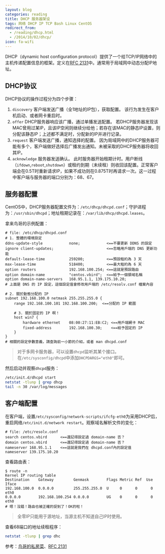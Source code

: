 ```yaml
---
layout: blog
categories: reading
title: DHCP 服务器架设
tags: 网络 DHCP IP TCP Bash Linux CentOS
redirect_from:
  - /reading/dhcp.html
  - /2014/10/02/dhcp/
icon: fa-wifi
---
```


DHCP（dynamic host configuration protocol）提供了一个给TCP/IP网络中的主机传递配置信息的框架。定义在[RFC 2131](https://www.ietf.org/rfc/rfc2131.txt)中。通常用于局域网中动态分配IP地址。

## DHCP协议

DHCP协议的操作过程分为四个步骤：

1. `discovery` 客户端发送广播（全1地址的IP包），获取配置。
    该行为发生在客户机启动、或者网卡重启时。
2. `offer` DHCP服务器响应该广播，通过单播发送配置。
    若DHCP服务器发现该MAC曾用过某IP，且该IP空闲则继续分给他；若存在该MAC的静态IP设置，则分配该静态IP；上述都不满足时，分配新的IP并进行记录。
3. `request` 客户端发送广播，通知选择的配置。
    因为局域网中的DHCP服务器可能有多个，客户端做好选择后广播发出通知。未被采取的DHCP服务器将收回其IP。
4. `acknowledge` 服务器发送确认。
    此时服务器开始租期计时。用户断线（`ifdown`,`reboot`,`shutdown`）或租约到期（未续租）则收回该配置。正常客户端会在0.5T时重新请求IP，如果不成功则在0.875T时再请求一次。这一过程中客户端与服务器的端口分别为：68、67。

## 服务器配置

CentOS中，DHCP服务器配置文件为：`/etc/dhcp/dhcpd.conf`；守护进程为：`/usr/sbin/dhcpd`；地址租期记录在：`/var/lib/dhcp/dhcpd.leases`。

拿来鸟哥的示例配置：

```
# file: /etc/dhcp/dhcpd.conf
# 1. 整體的環境設定
ddns-update-style            none;            <==不要更新 DDNS 的設定
ignore client-updates;                        <==忽略用戶端的 DNS 更新功能
default-lease-time           259200;          <==預設租約為 3 天
max-lease-time               518400;          <==最大租約為 6 天
option routers               192.168.100.254; <==這就是預設路由
option domain-name           "centos.vbird";  <==給予一個領域名稱
option domain-name-servers   168.95.1.1, 139.175.10.20;
# 上面是 DNS 的 IP 設定，這個設定值會修改用戶端的 /etc/resolv.conf 檔案內容

# 2. 關於動態分配的 IP
subnet 192.168.100.0 netmask 255.255.255.0 {
    range 192.168.100.101 192.168.100.200;  <==分配的 IP 範圍

    # 3. 關於固定的 IP 啊！
    host win7 {
        hardware ethernet    08:00:27:11:EB:C2; <==用戶端網卡 MAC
        fixed-address        192.168.100.30;    <==給予固定的 IP
    }
}
# 相關的設定參數意義，請查詢前一小節的介紹，或者 man dhcpd.conf
```

> 对于多网卡服务器，可以设置`dhcpd`监听其某个接口。在`/etc/sysconfig/dhcpd`中添加`DHCPDARGS="eth0"`即可。

然后启动并观察`dhcpd`服务：

```bash
/etc/init.d/dhcpd start
netstat -tlunp | grep dhcp
tail -n 30 /var/log/messages
```

## 客户端配置

在客户端，设置`/etc/sysconfig/network-scripts/ifcfg-eth0`为采用DHCP后，重启网络`/etc/init.d/network restart`。观察域名解析文件的变化：

```
# file: /etc/resolv.conf
search centos.vbird      <==還記得設定過 domain-name 否？
domain centos.vbird      <==還記得設定過 domain-name 否？
nameserver 168.95.1.1    <==這就是我們在 dhcpd.conf內的設定值
nameserver 139.175.10.20
```

查看路由表：

```
$ route -n
Kernel IP routing table
Destination    Gateway         Genmask        Flags Metric Ref  Use Iface
192.168.100.0  0.0.0.0         255.255.255.0  U     0      0      0 eth0
0.0.0.0        192.168.100.254 0.0.0.0        UG    0      0      0 eth0
# 嗯！沒錯！路由也被正確的捉到了！OK的啦！
```

> 全零IP只能用于源地址，当源主机不知道自己IP时使用。

查看68端口的地址续租程序：

```bash
netstat -tlunp | grep dhc
```

参考：[鸟哥的私房菜](http://linux.vbird.org/linux_server/0340dhcp.php)、[RFC 2131](https://www.ietf.org/rfc/rfc2131.txt)

